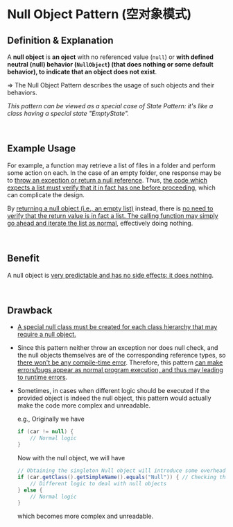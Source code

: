 # Null Object Pattern (空对象模式)

## Definition & Explanation

A **null object** is **an oject** with no referenced value (`null`) or **with defined neutral (null) behavior (`NullObject`) (that does nothing or some default behavior), to indicate that an object does not exist**.

=> The Null Object Pattern describes the usage of such objects and their behaviors.

*This pattern can be viewed as a special case of State Pattern: it's like a class having a special state "EmptyState".*

<br>

## Example Usage

For example, a function may retrieve a list of files in a folder and perform some action on each. In the case of an empty folder, one response may be to <u>throw an exception or return a null reference</u>. Thus, <u>the code which expects a list must verify that it in fact has one before proceeding</u>, which can complicate the design.

By <u>returning a null object (i.e., an empty list)</u> instead, there is <u>no need to verify that the return value is in fact a list. The calling function may simply go ahead and iterate the list as normal</u>, effectively doing nothing.

<br>

## Benefit

A null object is <u>very predictable and has no side effects: it does nothing</u>.

<br>

## Drawback

* <u>A special null class must be created for each class hierarchy that may require a null object.</u>

* Since this pattern neither throw an exception nor does null check, and the null objects themselves are of the corresponding reference types, so <u>there won't be any compile-time error</u>. Therefore, this pattern <u>can make errors/bugs appear as normal program execution, and thus may leading to runtime errors</u>.

* Sometimes, in cases when different logic should be executed if the provided object is indeed the null object, this pattern would actually make the code more complex and unreadable.

  e.g., Originally we have

  ```java
  if (car != null) {
      // Normal logic
  }
  ```

  Now with the null object, we will have

  ```java
  // Obtaining the singleton Null object will introduce some overhead.
  if (car.getClass().getSimpleName().equals("Null")) { // Checking the actual type of car will also introduce some overhead
      // Different logic to deal with null objects
  } else {
      // Normal logic
  }
  ```

  which becomes more complex and unreadable.

